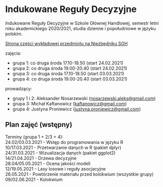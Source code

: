 # Indukowane Reguły Decyzyjne
Indukowane Reguły Decyzyjne w Szkole Głównej Handlowej, semestr letni roku akademickiego 2020/2021, studia dzienne i popołudniowe w języku polskim.

[Strona części wykładowej przedmiotu na Niezbędniku SGH](https://www.e-sgh.pl/niezbednik/student_przedmiot.php?pid=13810)

zajęcia:  
* grupa 1: co druga środa 17.10-18.50 (start 24.02.2021)  
* grupa 2: co druga środa 19.00-20.40 (start 24.02.2021)    
* grupa 3: co druga środa 17.10-18.50 (start 03.03.2021)   
* grupa 4: co druga środa 19.00-20.40 (start 03.03.2021)   

prowadzący:  
* grupy 1 i 2: Aleksander Nosarzewski (nosarzewski.aleks@gmail.com) 
* grupa 3: Michał Kaftanowicz (kaftanowicz@gmail.com) 
* grupa 4: Justyna Proniewicz (justyna.proniewicz@gmail.com) 

## Plan zajęć (wstępny)
Terminy (grupa 1 + 2/3 + 4):  
24.02/03.03.2021 - Wstęp do programowania w języku R  
10/17.03.2021 - Przetwarzanie danych w R (pakiet dplyr)  
24/31.03.2021 - Wizualizacja danych (pakiet ggplot2)  
14/21.04.2021 - Drzewa decyzyjne  
28.04/05.05.2021 - Ocena jakości modeli  
12/19.05.2021 - Lasy losowe i reguły asocjacyjne  
26.05.2021 - Powtórzenie materiału przed kolokwium (wszystkie grupy)  
09/02.06.2021 - Kolokwium
